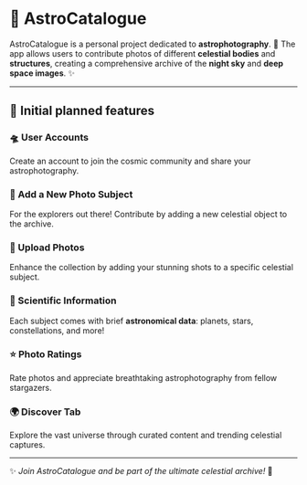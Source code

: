 # 🌌 **AstroCatalogue**

AstroCatalogue is a personal project dedicated to **astrophotography**. 🚀
The app allows users to contribute photos of different **celestial bodies** and **structures**, creating a comprehensive archive of the **night sky** and **deep space images**. ✨

---

## 📂 **Initial planned features**

### 🛸 User Accounts
Create an account to join the cosmic community and share your astrophotography.

### 🌠 Add a New Photo Subject
For the explorers out there! Contribute by adding a new celestial object to the archive.

### 📸 Upload Photos
Enhance the collection by adding your stunning shots to a specific celestial subject.

### 🔭 Scientific Information
Each subject comes with brief **astronomical data**: planets, stars, constellations, and more!

### ⭐ Photo Ratings
Rate photos and appreciate breathtaking astrophotography from fellow stargazers.

### 🌍 Discover Tab
Explore the vast universe through curated content and trending celestial captures.

---

✨ *Join AstroCatalogue and be part of the ultimate celestial archive!* 🌙
